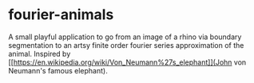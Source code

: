 # fourier-animals

A small playful application to go from an image of a rhino via boundary segmentation to an artsy finite order fourier series approximation of the animal. Inspired by [[https://en.wikipedia.org/wiki/Von_Neumann%27s_elephant]](John von Neumann's famous elephant).
